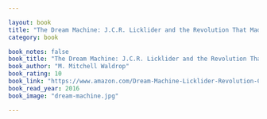 ```yaml
---

layout: book
title: "The Dream Machine: J.C.R. Licklider and the Revolution That Made Computing Personal"
category: book

book_notes: false
book_title: "The Dream Machine: J.C.R. Licklider and the Revolution That Made Computing Personal"
book_author: "M. Mitchell Waldrop"
book_rating: 10 
book_link: "https://www.amazon.com/Dream-Machine-Licklider-Revolution-Computing/dp/0670899763/"
book_read_year: 2016
book_image: "dream-machine.jpg"

---
```

